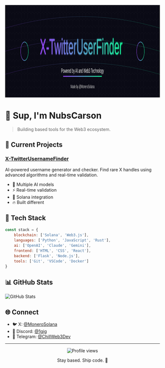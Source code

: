 <div align="center">
  <img src="https://github.com/NubsCarson/X-TwitterUsernameFinder/raw/main/static/img/twitter.svg" width="1200" height="300" style="max-width: 100%;">
</div>

# 👋 Sup, I'm NubsCarson

> Building based tools for the Web3 ecosystem.

## 🚀 Current Projects

### [X-TwitterUsernameFinder](https://github.com/NubsCarson/X-TwitterUsernameFinder)
AI-powered username generator and checker. Find rare X handles using advanced algorithms and real-time validation.
- 🤖 Multiple AI models
- ⚡ Real-time validation
- 💎 Solana integration
- 🔥 Built different

## 💫 Tech Stack

```js
const stack = {
    blockchain: ['Solana', 'Web3.js'],
    languages: ['Python', 'JavaScript', 'Rust'],
    ai: ['OpenAI', 'Claude', 'Gemini'],
    frontend: ['HTML', 'CSS', 'React'],
    backend: ['Flask', 'Node.js'],
    tools: ['Git', 'VSCode', 'Docker']
}
```

## 📊 GitHub Stats

![GitHub Stats](https://github-readme-stats.vercel.app/api?username=NubsCarson&show_icons=true&theme=radical)

## 🌐 Connect

- 🐦 X: [@MoneroSolana](https://x.com/monerosolana)
- 💬 Discord: [@1gig](https://discord.com/users/1284887060825509890)
- 📱 Telegram: [@ChillWeb3Dev](https://t.me/ChillWeb3Dev)

---

<div align="center">
  <img src="https://komarev.com/ghpvc/?username=NubsCarson&color=blueviolet" alt="Profile views">
  
  <p>Stay based. Ship code. 🚀</p>
</div> 
